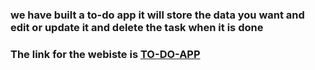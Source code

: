 ### we have built a to-do app it will store the data you want and edit or update it and delete the task when it is done
### The link for the webiste is [TO-DO-APP](http://to-do-rakesh-app.herokuapp.com/)
